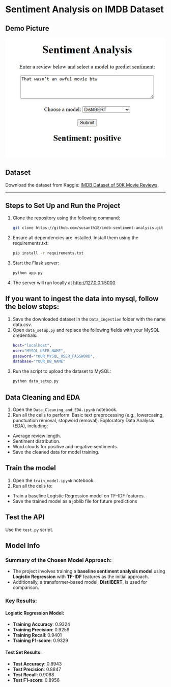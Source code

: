 # Sentiment Analysis on IMDB Dataset
## Demo Picture
![Project Screenshot](demo.jpg)

## Dataset
Download the dataset from Kaggle: [IMDB Dataset of 50K Movie Reviews](https://www.kaggle.com/datasets/lakshmi25npathi/imdb-dataset-of-50k-movie-reviews).

---

## Steps to Set Up and Run the Project

1. Clone the repository using the following command:
   ```bash
   git clone https://github.com/susanth18/imdb-sentiment-analysis.git
2. Ensure all dependencies are installed. Install them using the requirements.txt:
   ```bash
   pip install -r requirements.txt
3. Start the Flask server:
   ```bash
   python app.py
4. The server will run locally at http://127.0.0.1:5000.

## If you want to ingest the data into mysql, follow the below steps:
1. Save the downloaded dataset in the `Data_Ingestion` folder with the name data.csv.
2. Open `data_setup.py` and replace the following fields with your MySQL credentials:
   ```bash
   host="localhost",
   user="MYSQL_USER_NAME",
   password="YOUR_MYSQL_USER_PASSWORD",
   database="YOUR_DB_NAME"
3. Run the script to upload the dataset to MySQL:
   ```bash
   python data_setup.py

## Data Cleaning and EDA
1. Open the `Data_Cleaning_and_EDA.ipynb` notebook.
2. Run all the cells to perform:
Basic text preprocessing (e.g., lowercasing, punctuation removal, stopword removal).
Exploratory Data Analysis (EDA), including:
- Average review length.
- Sentiment distribution.
- Word clouds for positive and negative sentiments.
- Save the cleaned data for model training.

## Train the model
1. Open the `train_model.ipynb` notebook.
2. Run all the cells to:
- Train a baseline Logistic Regression model on TF-IDF features.
- Save the trained model as a joblib file for future predictions

## Test the API
Use the `test.py` script.


## Model Info

### Summary of the Chosen Model Approach:
- The project involves training a **baseline sentiment analysis model** using **Logistic Regression** with **TF-IDF** features as the initial approach.
- Additionally, a transformer-based model, **DistilBERT**, is used for comparison.

### Key Results:

#### Logistic Regression Model:
- **Training Accuracy**: 0.9324
- **Training Precision**: 0.9259
- **Training Recall**: 0.9401
- **Training F1-score**: 0.9329

#### Test Set Results:
- **Test Accuracy**: 0.8943
- **Test Precision**: 0.8847
- **Test Recall**: 0.9068
- **Test F1-score**: 0.8956









